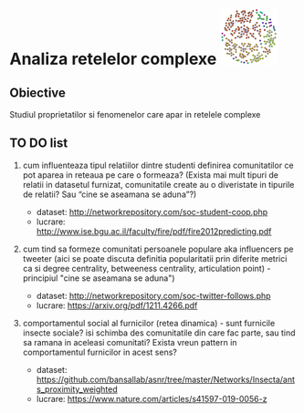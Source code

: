 # Analiza retelelor complexe 	<img src="network.png" alt="6degrees!"/>

## Obiective
Studiul proprietatilor si fenomenelor care apar in retelele complexe

## TO DO list
1. cum influenteaza tipul relatiilor dintre studenti definirea comunitatilor ce pot aparea in reteaua pe care o formeaza? (Exista mai mult tipuri de relatii in datasetul furnizat,  comunitatile create au o diveristate in tipurile de relatii? Sau “cine se aseamana se aduna”?)
	- dataset: http://networkrepository.com/soc-student-coop.php
	- lucrare: http://www.ise.bgu.ac.il/faculty/fire/pdf/fire2012predicting.pdf
	

2. cum tind sa formeze comunitati persoanele populare aka influencers pe tweeter (aici se poate discuta definitia popularitatii prin diferite metrici ca si degree centrality, betweeness centrality, articulation point)  - principiul "cine se aseamana se aduna") 
	- dataset: http://networkrepository.com/soc-twitter-follows.php
	- lucrare: https://arxiv.org/pdf/1211.4266.pdf

3. comportamentul social al furnicilor (retea dinamica) - sunt furnicile insecte sociale? isi schimba des comunitatile din care fac parte, sau tind sa ramana in aceleasi comunitati? Exista vreun pattern in comportamentul furnicilor in acest sens?
	- dataset: https://github.com/bansallab/asnr/tree/master/Networks/Insecta/ants_proximity_weighted
	- lucrare: https://www.nature.com/articles/s41597-019-0056-z
